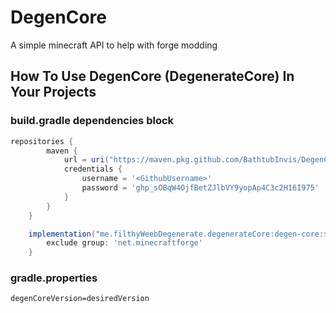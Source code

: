 # DegenCore
A simple minecraft API to help with forge modding

## How To Use DegenCore (DegenerateCore) In Your Projects

### build.gradle dependencies block
```gradle
repositories {
        maven {
            url = uri("https://maven.pkg.github.com/BathtubInvis/DegenCore")
            credentials {
                username = '<GithubUsername>'
                password = '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'
            }
        }
    }

    implementation("me.filthyWeebDegenerate.degenerateCore:degen-core:${project.degenCoreVersion}") {
        exclude group: 'net.minecraftforge'
    }
```

### gradle.properties

```properties
degenCoreVersion=desiredVersion
```
